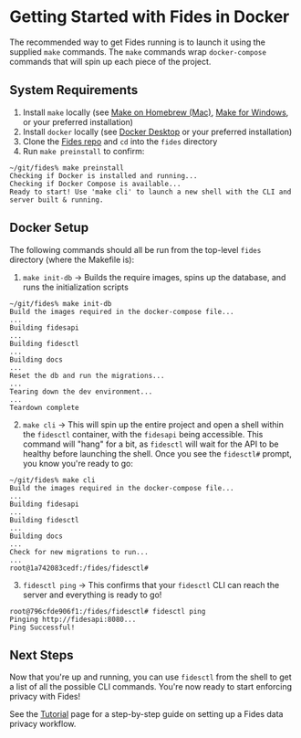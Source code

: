 # Getting Started with Fides in Docker

The recommended way to get Fides running is to launch it using the supplied `make` commands. The `make` commands wrap `docker-compose` commands that will spin up each piece of the project.

## System Requirements

1. Install `make` locally (see [Make on Homebrew (Mac)](https://formulae.brew.sh/formula/make), [Make for Windows](http://gnuwin32.sourceforge.net/packages/make.htm), or your preferred installation)
1. Install `docker` locally (see [Docker Desktop](https://www.docker.com/products/docker-desktop) or your preferred installation)
1. Clone the [Fides repo](https://github.com/ethyca/fides) and `cd` into the `fides` directory
1. Run `make preinstall` to confirm:
```
~/git/fides% make preinstall
Checking if Docker is installed and running...
Checking if Docker Compose is available...
Ready to start! Use 'make cli' to launch a new shell with the CLI and server built & running.
```

## Docker Setup

The following commands should all be run from the top-level `fides` directory (where the Makefile is):
1. `make init-db` -> Builds the require images, spins up the database, and runs the initialization scripts
```
~/git/fides% make init-db
Build the images required in the docker-compose file...
...
Building fidesapi
...
Building fidesctl
...
Building docs
...
Reset the db and run the migrations...
...
Tearing down the dev environment...
...
Teardown complete
```
2. `make cli` -> This will spin up the entire project and open a shell within the `fidesctl` container, with the `fidesapi` being accessible. This command will "hang" for a bit, as `fidesctl` will wait for the API to be healthy before launching the shell. Once you see the `fidesctl#` prompt, you know you're ready to go:
```
~/git/fides% make cli
Build the images required in the docker-compose file...
...
Building fidesapi
...
Building fidesctl
...
Building docs
...
Check for new migrations to run...
...
root@1a742083cedf:/fides/fidesctl#
```
3. `fidesctl ping` -> This confirms that your `fidesctl` CLI can reach the server and everything is ready to go!
```
root@796cfde906f1:/fides/fidesctl# fidesctl ping
Pinging http://fidesapi:8080...
Ping Successful!
```

## Next Steps

Now that you're up and running, you can use `fidesctl` from the shell to get a list of all the possible CLI commands. You're now ready to start enforcing privacy with Fides!

See the [Tutorial](../tutorial.md) page for a step-by-step guide on setting up a Fides data privacy workflow.
